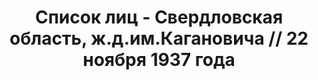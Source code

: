 ---
title: Список лиц - Свердловская область, ж.д.им.Кагановича // 22 ноября 1937 года
description: РГАСПИ, ф.17, оп.171, дело 413, лист 73
images:
- /disk/pictures/v05/17-171-413-073.jpg
- /disk/pictures/v05/17-171-413-074.jpg
- /disk/pictures/v05/17-171-413-075.jpg
- /disk/pictures/v05/17-171-413-076.jpg
- /disk/pictures/v05/17-171-413-077.jpg
- /disk/pictures/v05/17-171-413-078.jpg
---